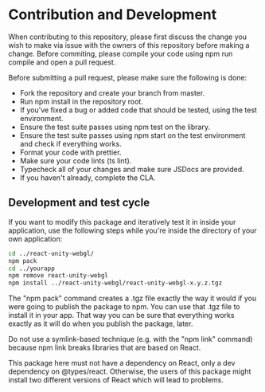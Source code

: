 # Contribution and Development

When contributing to this repository, please first discuss the change you wish to make via issue with the owners of this repository before making a change. Before commiting, please compile your code using npm run compile and open a pull request.

Before submitting a pull request, please make sure the following is done:

- Fork the repository and create your branch from master.
- Run npm install in the repository root.
- If you've fixed a bug or added code that should be tested, using the test environment.
- Ensure the test suite passes using npm test on the library.
- Ensure the test suite passes using npm start on the test environment and check if everything works.
- Format your code with prettier.
- Make sure your code lints (ts lint).
- Typecheck all of your changes and make sure JSDocs are provided.
- If you haven't already, complete the CLA.

## Development and test cycle

If you want to modify this package and iteratively test it in inside your application, use the following steps while you're inside the directory of your own application:

```sh
cd ../react-unity-webgl/
npm pack
cd ../yourapp
npm remove react-unity-webgl
npm install ../react-unity-webgl/react-unity-webgl-x.y.z.tgz
```

The "npm pack" command creates a .tgz file exactly the way it would if you were going to publish the package to npm. You can use that .tgz file to install it in your app. That way you can be sure that everything works exactly as it will do when you publish the package, later.

Do not use a symlink-based technique (e.g. with the "npm link" command) because npm link breaks libraries that are based on React.

This package here must not have a dependency on React, only a dev dependency on @types/react. Otherwise, the users of this package might install two different versions of React which will lead to problems.
